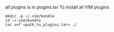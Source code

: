 all plugins is in plugins.tar
To install all VIM plugins

```
mkdir -p ~/.vim/bundle
cd ~/.vim/bundle
tar vxf <path_to_plugins.tar> ./
```

